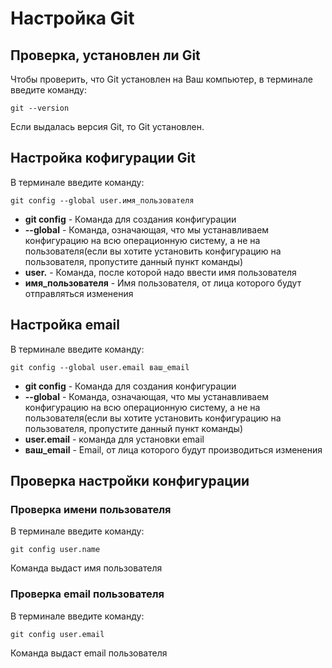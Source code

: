 # Настройка Git

## Проверка, установлен ли Git
Чтобы проверить, что Git установлен на Ваш компьютер, в терминале введите команду:
```
git --version
```

Если выдалась версия Git, то Git установлен.

## Настройка кофигурации Git
В терминале введите команду:

```
git config --global user.имя_пользователя
```

* **git config** - Команда для создания конфигурации
* **--global** - Команда, означающая, что мы устанавливаем конфигурацию на всю операционную систему, а не на пользователя(если вы хотите установить конфигурацию на пользователя, пропустите данный пункт команды)
* **user.** - Команда, после которой надо ввести имя пользователя
* **имя_пользователя** - Имя пользователя, от лица которого будут отправляться изменения

## Настройка email
В терминале введите команду:

```
git config --global user.email ваш_email
```

* **git config** - Команда для создания конфигурации
* **--global** - Команда, означающая, что мы устанавливаем конфигурацию на всю операционную систему, а не на пользователя(если вы хотите установить конфигурацию на пользователя, пропустите данный пункт команды)
* **user.email** - команда для установки email
* **ваш_email** - Email, от лица которого будут производиться изменения

## Проверка настройки конфигурации
### Проверка имени пользователя
В терминале введите команду:

```
git config user.name
```

Команда выдаст имя пользователя

### Проверка email пользователя
В терминале введите команду:

```
git config user.email
```

Команда выдаст email пользователя